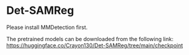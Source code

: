 # Det-SAMReg
Please install MMDetection first.

The pretrained models can be downloaded from the following link: https://huggingface.co/Crayon130/Det-SAMReg/tree/main/checkpoint

